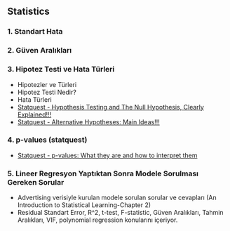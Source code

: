 
## Statistics

### 1. Standart Hata

### 2. Güven Aralıkları

### 3. Hipotez Testi ve Hata Türleri

- Hipotezler ve Türleri
- Hipotez Testi Nedir?
- Hata Türleri
- [Statquest - Hypothesis Testing and The Null Hypothesis, Clearly Explained!!!](https://www.youtube.com/watch?v=0oc49DyA3hU&t=7s)
- [Statquest - Alternative Hypotheses: Main Ideas!!!](https://www.youtube.com/watch?v=5koKb5B_YWo)

### 4. p-values (statquest)
- [Statquest - p-values: What they are and how to interpret them](https://www.youtube.com/watch?v=vemZtEM63GY&t=273s)

### 5. Lineer Regresyon Yaptıktan Sonra Modele Sorulması Gereken Sorular
- Advertising verisiyle kurulan modele sorulan sorular ve cevapları (An Introduction to Statistical Learning-Chapter 2)
- Residual Standart Error, R^2, t-test, F-statistic, Güven Aralıkları, Tahmin Aralıkları, VIF, polynomial regression konularını içeriyor.  
